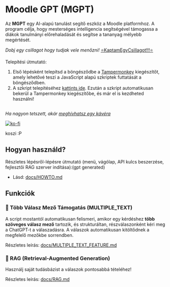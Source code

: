 # Moodle GPT (MGPT)

Az **MGPT** egy AI-alapú tanulást segítő eszköz a Moodle platformhoz. A program célja, hogy mesterséges intelligencia segítségével támogassa a diákok tanulmányi előrehaladását és segítse a tananyag mélyebb megértését.

*Dobj egy csillagot hogy tudjak vele menőzni!* [⭐KaptamEgyCsillagot!!!⭐](https://coub.com/view/1uvg42)

Telepítési útmutató:
1. Első lépésként telepítsd a böngésződbe a [Tampermonkey](https://www.tampermonkey.net/) kiegészítőt, amely lehetővé teszi a JavaScript alapú szkriptek futtatását a böngésződben.
2. A szkript telepítéséhez [kattints ide](https://github.com/LetsUpdate/MGPT/releases/latest/download/MGPT.user.js). Ezután a szkript automatikusan bekerül a Tampermonkey kiegészítőbe, és már el is kezdheted használni!



##
*Ha nagyon tetszett, akár [meghívhatsz egy kávéra](https://ko-fi.com/red_official)*

[![ko-fi](https://ko-fi.com/img/githubbutton_sm.svg)](https://ko-fi.com/Q5Q0O1LDA) 

koszi :P

## Hogyan használd?

Részletes lépésről-lépésre útmutató (menü, vágólap, API kulcs beszerzése, fejlesztői RAG szerver indítása):(gpt generated)

- Lásd: [docs/HOWTO.md](docs/HOWTO.md)

## Funkciók

### 🎯 Több Válasz Mező Támogatás (MULTIPLE_TEXT)

A script mostantól automatikusan felismeri, amikor egy kérdéshez **több szöveges válasz mező** tartozik, és strukturáltan, részválaszonként kéri meg a ChatGPT-t a válaszadásra. A válaszok automatikusan kitöltődnek a megfelelő mezőkbe sorrendben.

Részletes leírás: [docs/MULTIPLE_TEXT_FEATURE.md](docs/MULTIPLE_TEXT_FEATURE.md)

### 🤖 RAG (Retrieval-Augmented Generation)

Használj saját tudásbázist a válaszok pontosabbá tételéhez!

Részletes leírás: [docs/RAG.md](docs/RAG.md)

